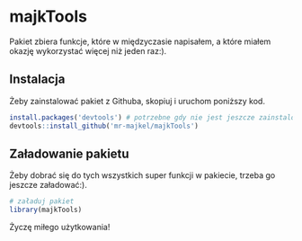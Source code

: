 # majkTools

Pakiet zbiera funkcje, które w międzyczasie napisałem, a które miałem okazję wykorzystać więcej niż jeden raz:).

## Instalacja

Żeby zainstalować pakiet z Githuba, skopiuj i uruchom poniższy kod.

```r
install.packages('devtools') # potrzebne gdy nie jest jeszcze zainstalowany
devtools::install_github('mr-majkel/majkTools')
```

## Załadowanie pakietu

Żeby dobrać się do tych wszystkich super funkcji w pakiecie, trzeba  go jeszcze załadować:).

```r
# załaduj pakiet
library(majkTools)
```

Życzę miłego użytkowania!
